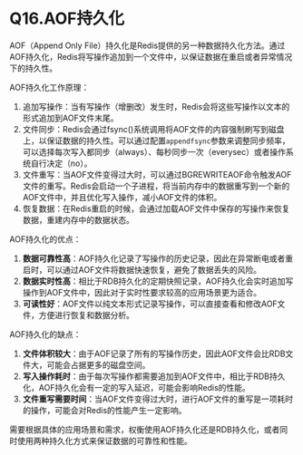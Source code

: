 # Q16.AOF持久化

AOF（Append Only File）持久化是Redis提供的另一种数据持久化方法。通过AOF持久化，Redis将写操作追加到一个文件中，以保证数据在重启或者异常情况下的持久性。

AOF持久化工作原理：

1. 追加写操作：当有写操作（增删改）发生时，Redis会将这些写操作以文本的形式追加到AOF文件末尾。
2. 文件同步：Redis会通过fsync()系统调用将AOF文件的内容强制刷写到磁盘上，以保证数据的持久性。可以通过配置`appendfsync`参数来调整同步频率，可以选择每次写入都同步（always）、每秒同步一次（everysec）或者操作系统自行决定（no）。
3. 文件重写：当AOF文件变得过大时，可以通过BGREWRITEAOF命令触发AOF文件的重写。Redis会启动一个子进程，将当前内存中的数据重写到一个新的AOF文件中，并且优化写入操作，减小AOF文件的体积。
4. 恢复数据：在Redis重启的时候，会通过加载AOF文件中保存的写操作来恢复数据，重建内存中的数据状态。

AOF持久化的优点：

1. **数据可靠性高**：AOF持久化记录了写操作的历史记录，因此在异常断电或者重启时，可以通过AOF文件将数据快速恢复，避免了数据丢失的风险。
2. **数据实时性高**：相比于RDB持久化的定期快照记录，AOF持久化会实时追加写操作到AOF文件中，因此对于实时性要求较高的应用场景更为适合。
3. **可读性好**：AOF文件以纯文本形式记录写操作，可以直接查看和修改AOF文件，方便进行恢复和数据分析。

AOF持久化的缺点：

1. **文件体积较大**：由于AOF记录了所有的写操作历史，因此AOF文件会比RDB文件大，可能会占据更多的磁盘空间。
2. **写入操作耗时**：由于每次写操作都需要追加到AOF文件中，相比于RDB持久化，AOF持久化会有一定的写入延迟，可能会影响Redis的性能。
3. **文件重写需要时间**：当AOF文件变得过大时，进行AOF文件的重写是一项耗时的操作，可能会对Redis的性能产生一定影响。

需要根据具体的应用场景和需求，权衡使用AOF持久化还是RDB持久化，或者同时使用两种持久化方式来保证数据的可靠性和性能。